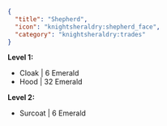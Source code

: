 ```json
{
  "title": "Shepherd",
  "icon": "knightsheraldry:shepherd_face",
  "category": "knightsheraldry:trades"
}
```
__**Level 1:**__
- Cloak | 6 Emerald
- Hood | 32 Emerald

__**Level 2:**__
- Surcoat | 6 Emerald
